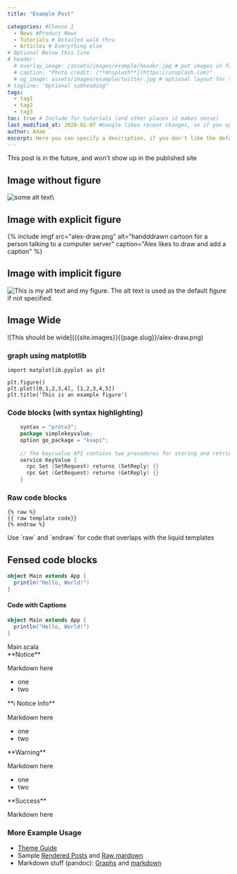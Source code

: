 ```yaml
---
title: "Example Post"

categories: #Choose 1
  - News #Product News
  - Tutorials # Detailed walk thru
  - Articles # Everything else
# Optional Below this line
# header:
  # overlay_image: /assets/images/example/header.jpg # put images in folder named for post
  # caption: "Photo credit: [**Unsplash**](https://unsplash.com)"
  # og_image: assets/images/example/twitter.jpg # optional layout for twitter
# tagline: "Optional subheading"
tags:
  - tag1
  - tag2
  - tag3
toc: true # Include for tutorials (and other places it makes sense)
last_modified_at: 2020-01-07 #Google likes recent changes, so if you update and article, move the date forward
author: Adam
excerpt: Here you can specify a description, if you don't like the default.
---
```


This post is in the future, and won't show up in the published site

## Image without figure

![some alt text]({{site.images}}{{page.slug}}/alex-draw.png)\

## Image with explicit figure

{% include imgf src="alex-draw.png" alt="handddrawn cartoon for a person talking to a computer server" caption="Alex likes to draw and add a caption" %}

## Image with implicit figure

![This is my alt text and my figure. The alt text is used as the default figure if not specified.]({{site.images}}{{page.slug}}/alex-draw.png)


## Image Wide

<div class="wide">
![This should be wide]({{site.images}}{{page.slug}}/alex-draw.png)
</div>

### graph using matplotlib
``` matplotlib
import matplotlib.pyplot as plt

plt.figure()
plt.plot([0,1,2,3,4], [1,2,3,4,5])
plt.title('This is an example figure')
```

### Code blocks (with syntax highlighting)

``` go
    syntax = "proto3";
    package simplekeyvalue;
    option go_package = "kvapi";
    
    // The key/value API contains two procedures for storing and retrieving data
    service KeyValue {
      rpc Set (SetRequest) returns (SetReply) {}
      rpc Get (GetRequest) returns (GetReply) {}
    }
```

### Raw code blocks
```
{% raw %}
{{ raw template code}}
{% endraw %}
```
<figcaption>Use `raw` and `endraw` for code that overlaps with the liquid templates</figcaption>


## Fensed code blocks
~~~ scala 
object Main extends App {
  println("Hello, World!")
}
~~~

#### Code with Captions


``` scala
object Main extends App {
  println("Hello, World!")
}
```
<figcaption>Main.scala</figcaption>


<div class="notice" markdown="1">
**Notice**

Markdown here
- one
- two
</div>

<div class="notice--info" markdown="1">
**ℹ️  Notice Info**

Markdown here
- one
- two
</div>


<div class="notice--warning" markdown="1">
**Warning**

Markdown here
- one
- two
</div>

<div class="notice--success" markdown="1">
**Success**

Markdown here
</div>

### More Example Usage

- [Theme Guide](https://mmistakes.github.io/minimal-mistakes/docs/quick-start-guide/)
- Sample [Rendered Posts](https://mmistakes.github.io/minimal-mistakes/year-archive/) and [Raw mardown](https://github.com/mmistakes/minimal-mistakes/tree/d6444412c63aea5e47241ef536509fb1bfef4830/docs/_posts)
- Markdown stuff (pandoc): [Graphs](https://laurentrdc.github.io/pandoc-plot/) and [markdown](https://pandoc.org/MANUAL.html#pandocs-markdown)